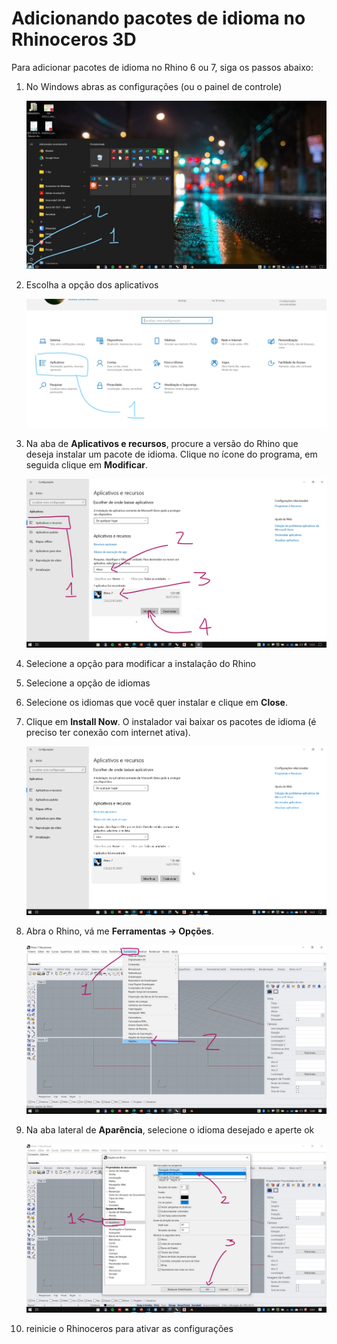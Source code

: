 # Adicionando pacotes de idioma no Rhinoceros 3D


Para adicionar pacotes de idioma no Rhino 6 ou 7, siga os passos abaixo:

1. No Windows abras as configurações (ou o painel de controle)


    ![img](./lang_set_01.jpg)



1. Escolha a opção dos aplicativos


    ![img](./lang_set_02.jpg)


1. Na aba de **Aplicativos e recursos**, procure a versão do Rhino que deseja instalar um pacote de idioma. Clique no ícone do programa, em seguida clique em **Modificar**.

    ![img](./lang_set_03.jpg)


1. Selecione a opção para modificar a instalação do Rhino

1. Selecione a opção de idiomas

1. Selecione os idiomas que você quer instalar e clique em **Close**.

1. Clique em **Install Now**. O instalador vai baixar os pacotes de idioma (é preciso ter conexão com internet ativa).

    ![img](./modify_lang_pack_port.gif)


2. Abra o Rhino, vá me **Ferramentas -> Opções**.

    ![img](./options.jpg)

1. Na aba lateral de **Aparência**, selecione o idioma desejado e aperte ok


    ![img](./aparencia.jpg)

1. reinicie o Rhinoceros para ativar as configurações 